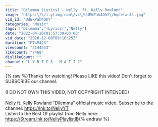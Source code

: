 ```yaml
---
title: "Dilemma (Lyrics) - Nelly  ft. Kelly Rowland"
image: "https:\/\/i.ytimg.com\/vi\/UdEkPah4OhY\/hqdefault.jpg"
vid_id: "UdEkPah4OhY"
categories: "Music"
tags: ["Dilemma","(Lyrics)","Nelly"]
date: "2022-04-26T01:57:39+03:00"
vid_date: "2020-12-08T09:16:25Z"
duration: "PT4M42S"
viewcount: "3144533"
likeCount: "7468"
dislikeCount: ""
channel: "L Y R I C S - M A T I C"
---
```

{% raw %}Thanks for watching! Please LIKE this video! Don't forget to SUBSCRIBE our channel.<br /><br />(I DO NOT OWN THIS VIDEO, NOT COPYRIGHT INTENDED)<br /><br />Nelly ft. Kelly Rowland “Dilemma” official music video. Subscribe to the channel: <a rel="nofollow" target="blank" href="https://lnk.to/NellyYT">https://lnk.to/NellyYT</a><br />Listen to the Best Of playlist from Nelly here: <a rel="nofollow" target="blank" href="https://Stream.lnk.to/NellyPlaylistIB">https://Stream.lnk.to/NellyPlaylistIB</a>{% endraw %}
